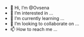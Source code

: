 - 👋 Hi, I’m @Ovsena
- 👀 I’m interested in ...
- 🌱 I’m currently learning ...
- 💞️ I’m looking to collaborate on ...
- 📫 How to reach me ...

<!---
Ovsena/Ovsena is a ✨ special ✨ repository because its `README.md` (this file) appears on your GitHub profile.
You can click the Preview link to take a look at your changes.
--->
